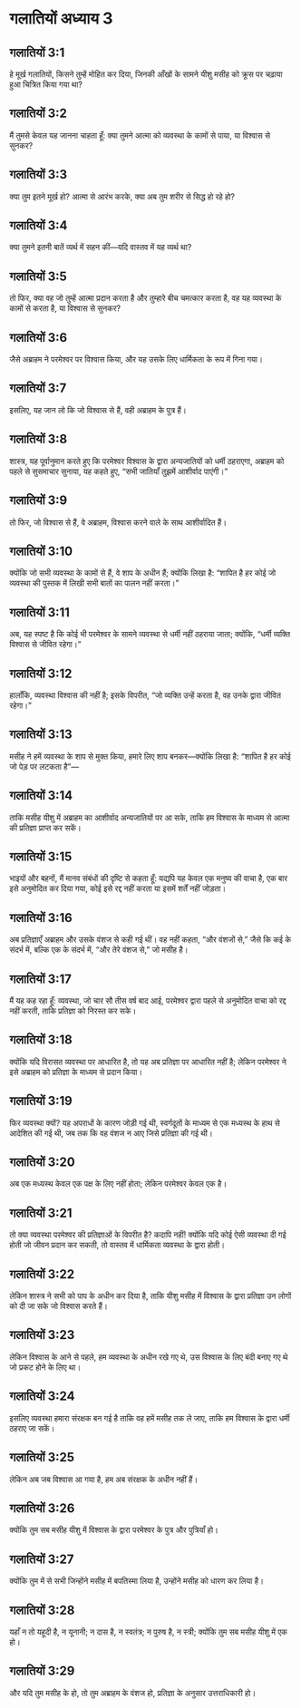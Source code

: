 # गलातियों अध्याय 3

## गलातियों 3:1

हे मूर्ख गलातियों, किसने तुम्हें मोहित कर दिया, जिनकी आँखों के सामने यीशु मसीह को क्रूस पर चढ़ाया हुआ चित्रित किया गया था?

## गलातियों 3:2

मैं तुमसे केवल यह जानना चाहता हूँ: क्या तुमने आत्मा को व्यवस्था के कामों से पाया, या विश्वास से सुनकर?

## गलातियों 3:3

क्या तुम इतने मूर्ख हो? आत्मा से आरंभ करके, क्या अब तुम शरीर से सिद्ध हो रहे हो?

## गलातियों 3:4

क्या तुमने इतनी बातें व्यर्थ में सहन कीं—यदि वास्तव में यह व्यर्थ था?

## गलातियों 3:5

तो फिर, क्या वह जो तुम्हें आत्मा प्रदान करता है और तुम्हारे बीच चमत्कार करता है, वह यह व्यवस्था के कामों से करता है, या विश्वास से सुनकर?

## गलातियों 3:6

जैसे अब्राहम ने परमेश्वर पर विश्वास किया, और यह उसके लिए धार्मिकता के रूप में गिना गया।

## गलातियों 3:7

इसलिए, यह जान लो कि जो विश्वास से हैं, वही अब्राहम के पुत्र हैं।

## गलातियों 3:8

शास्त्र, यह पूर्वानुमान करते हुए कि परमेश्वर विश्वास के द्वारा अन्यजातियों को धर्मी ठहराएगा, अब्राहम को पहले से सुसमाचार सुनाया, यह कहते हुए, “सभी जातियाँ तुझमें आशीर्वाद पाएंगी।”

## गलातियों 3:9

तो फिर, जो विश्वास से हैं, वे अब्राहम, विश्वास करने वाले के साथ आशीर्वादित हैं।

## गलातियों 3:10

क्योंकि जो सभी व्यवस्था के कामों से हैं, वे शाप के अधीन हैं; क्योंकि लिखा है: “शापित है हर कोई जो व्यवस्था की पुस्तक में लिखी सभी बातों का पालन नहीं करता।”

## गलातियों 3:11

अब, यह स्पष्ट है कि कोई भी परमेश्वर के सामने व्यवस्था से धर्मी नहीं ठहराया जाता; क्योंकि, “धर्मी व्यक्ति विश्वास से जीवित रहेगा।”

## गलातियों 3:12

हालाँकि, व्यवस्था विश्वास की नहीं है; इसके विपरीत, “जो व्यक्ति उन्हें करता है, वह उनके द्वारा जीवित रहेगा।”

## गलातियों 3:13

मसीह ने हमें व्यवस्था के शाप से मुक्त किया, हमारे लिए शाप बनकर—क्योंकि लिखा है: “शापित है हर कोई जो पेड़ पर लटकता है”—

## गलातियों 3:14

ताकि मसीह यीशु में अब्राहम का आशीर्वाद अन्यजातियों पर आ सके, ताकि हम विश्वास के माध्यम से आत्मा की प्रतिज्ञा प्राप्त कर सकें।

## गलातियों 3:15

भाइयों और बहनों, मैं मानव संबंधों की दृष्टि से कहता हूँ: यद्यपि यह केवल एक मनुष्य की वाचा है, एक बार इसे अनुमोदित कर दिया गया, कोई इसे रद्द नहीं करता या इसमें शर्तें नहीं जोड़ता।

## गलातियों 3:16

अब प्रतिज्ञाएँ अब्राहम और उसके वंशज से कही गई थीं। वह नहीं कहता, “और वंशजों से,” जैसे कि कई के संदर्भ में, बल्कि एक के संदर्भ में, “और तेरे वंशज से,” जो मसीह है।

## गलातियों 3:17

मैं यह कह रहा हूँ: व्यवस्था, जो चार सौ तीस वर्ष बाद आई, परमेश्वर द्वारा पहले से अनुमोदित वाचा को रद्द नहीं करती, ताकि प्रतिज्ञा को निरस्त कर सके।

## गलातियों 3:18

क्योंकि यदि विरासत व्यवस्था पर आधारित है, तो यह अब प्रतिज्ञा पर आधारित नहीं है; लेकिन परमेश्वर ने इसे अब्राहम को प्रतिज्ञा के माध्यम से प्रदान किया।

## गलातियों 3:19

फिर व्यवस्था क्यों? यह अपराधों के कारण जोड़ी गई थी, स्वर्गदूतों के माध्यम से एक मध्यस्थ के हाथ से आदेशित की गई थी, जब तक कि वह वंशज न आए जिसे प्रतिज्ञा की गई थी।

## गलातियों 3:20

अब एक मध्यस्थ केवल एक पक्ष के लिए नहीं होता; लेकिन परमेश्वर केवल एक है।

## गलातियों 3:21

तो क्या व्यवस्था परमेश्वर की प्रतिज्ञाओं के विपरीत है? कदापि नहीं! क्योंकि यदि कोई ऐसी व्यवस्था दी गई होती जो जीवन प्रदान कर सकती, तो वास्तव में धार्मिकता व्यवस्था के द्वारा होती।

## गलातियों 3:22

लेकिन शास्त्र ने सभी को पाप के अधीन कर दिया है, ताकि यीशु मसीह में विश्वास के द्वारा प्रतिज्ञा उन लोगों को दी जा सके जो विश्वास करते हैं।

## गलातियों 3:23

लेकिन विश्वास के आने से पहले, हम व्यवस्था के अधीन रखे गए थे, उस विश्वास के लिए बंदी बनाए गए थे जो प्रकट होने के लिए था।

## गलातियों 3:24

इसलिए व्यवस्था हमारा संरक्षक बन गई है ताकि वह हमें मसीह तक ले जाए, ताकि हम विश्वास के द्वारा धर्मी ठहराए जा सकें।

## गलातियों 3:25

लेकिन अब जब विश्वास आ गया है, हम अब संरक्षक के अधीन नहीं हैं।

## गलातियों 3:26

क्योंकि तुम सब मसीह यीशु में विश्वास के द्वारा परमेश्वर के पुत्र और पुत्रियाँ हो।

## गलातियों 3:27

क्योंकि तुम में से सभी जिन्होंने मसीह में बपतिस्मा लिया है, उन्होंने मसीह को धारण कर लिया है।

## गलातियों 3:28

यहाँ न तो यहूदी है, न यूनानी; न दास है, न स्वतंत्र; न पुरुष है, न स्त्री; क्योंकि तुम सब मसीह यीशु में एक हो।

## गलातियों 3:29

और यदि तुम मसीह के हो, तो तुम अब्राहम के वंशज हो, प्रतिज्ञा के अनुसार उत्तराधिकारी हो।
